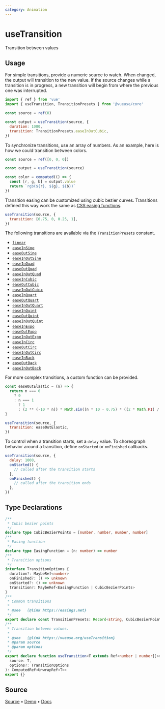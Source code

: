 ```yaml
---
category: Animation
---
```


# useTransition

Transition between values

## Usage

For simple transitions, provide a numeric source to watch. When changed, the output will transition to the new value. If the source changes while a transition is in progress, a new transition will begin from where the previous one was interrupted.

```js
import { ref } from 'vue'
import { useTransition, TransitionPresets } from '@vueuse/core'

const source = ref(0)

const output = useTransition(source, {
  duration: 1000,
  transition: TransitionPresets.easeInOutCubic,
})
```

To synchronize transitions, use an array of numbers. As an example, here is how we could transition between colors.

```js
const source = ref([0, 0, 0])

const output = useTransition(source)

const color = computed(() => {
  const [r, g, b] = output.value
  return `rgb(${r}, ${g}, ${b})`
})
```

Transition easing can be customized using cubic bezier curves. Transitions defined this way work the same as [CSS easing functions](https://developer.mozilla.org/en-US/docs/Web/CSS/easing-function#easing_functions).

```js
useTransition(source, {
  transition: [0.75, 0, 0.25, 1],
})
```

The following transitions are available via the `TransitionPresets` constant.

- [`linear`](https://cubic-bezier.com/#0,0,1,1)
- [`easeInSine`](https://cubic-bezier.com/#.12,0,.39,0)
- [`easeOutSine`](https://cubic-bezier.com/#.61,1,.88,1)
- [`easeInOutSine`](https://cubic-bezier.com/#.37,0,.63,1)
- [`easeInQuad`](https://cubic-bezier.com/#.11,0,.5,0)
- [`easeOutQuad`](https://cubic-bezier.com/#.5,1,.89,1)
- [`easeInOutQuad`](https://cubic-bezier.com/#.45,0,.55,1)
- [`easeInCubic`](https://cubic-bezier.com/#.32,0,.67,0)
- [`easeOutCubic`](https://cubic-bezier.com/#.33,1,.68,1)
- [`easeInOutCubic`](https://cubic-bezier.com/#.65,0,.35,1)
- [`easeInQuart`](https://cubic-bezier.com/#.5,0,.75,0)
- [`easeOutQuart`](https://cubic-bezier.com/#.25,1,.5,1)
- [`easeInOutQuart`](https://cubic-bezier.com/#.76,0,.24,1)
- [`easeInQuint`](https://cubic-bezier.com/#.64,0,.78,0)
- [`easeOutQuint`](https://cubic-bezier.com/#.22,1,.36,1)
- [`easeInOutQuint`](https://cubic-bezier.com/#.83,0,.17,1)
- [`easeInExpo`](https://cubic-bezier.com/#.7,0,.84,0)
- [`easeOutExpo`](https://cubic-bezier.com/#.16,1,.3,1)
- [`easeInOutExpo`](https://cubic-bezier.com/#.87,0,.13,1)
- [`easeInCirc`](https://cubic-bezier.com/#.55,0,1,.45)
- [`easeOutCirc`](https://cubic-bezier.com/#0,.55,.45,1)
- [`easeInOutCirc`](https://cubic-bezier.com/#.85,0,.15,1)
- [`easeInBack`](https://cubic-bezier.com/#0.12,0,0.39,0)
- [`easeOutBack`](https://cubic-bezier.com/#.34,1.56,.64,1)
- [`easeInOutBack`](https://cubic-bezier.com/#.68,-.6,.32,1.6)

For more complex transitions, a custom function can be provided.

```js
const easeOutElastic = (n) => {
  return n === 0
    ? 0
    : n === 1
      ? 1
      : (2 ** (-10 * n)) * Math.sin((n * 10 - 0.75) * ((2 * Math.PI) / 3)) + 1
}

useTransition(source, {
  transition: easeOutElastic,
})
```

To control when a transition starts, set a `delay` value. To choreograph behavior around a transition, define `onStarted` or `onFinished` callbacks.

```js
useTransition(source, {
  delay: 1000,
  onStarted() {
    // called after the transition starts
  },
  onFinished() {
    // called after the transition ends
  },
})
```

<!--FOOTER_STARTS-->
## Type Declarations

```typescript
/**
 * Cubic bezier points
 */
declare type CubicBezierPoints = [number, number, number, number]
/**
 * Easing function
 */
declare type EasingFunction = (n: number) => number
/**
 * Transition options
 */
interface TransitionOptions {
  duration?: MaybeRef<number>
  onFinished?: () => unknown
  onStarted?: () => unknown
  transition?: MaybeRef<EasingFunction | CubicBezierPoints>
}
/**
 * Common transitions
 *
 * @see   {@link https://easings.net}
 */
export declare const TransitionPresets: Record<string, CubicBezierPoints>
/**
 * Transition between values.
 *
 * @see   {@link https://vueuse.org/useTransition}
 * @param source
 * @param options
 */
export declare function useTransition<T extends Ref<number | number[]>>(
  source: T,
  options?: TransitionOptions
): ComputedRef<UnwrapRef<T>>
export {}
```

## Source

[Source](https://github.com/vueuse/vueuse/blob/main/packages/core/useTransition/index.ts) • [Demo](https://github.com/vueuse/vueuse/blob/main/packages/core/useTransition/demo.vue) • [Docs](https://github.com/vueuse/vueuse/blob/main/packages/core/useTransition/index.md)


<!--FOOTER_ENDS-->
